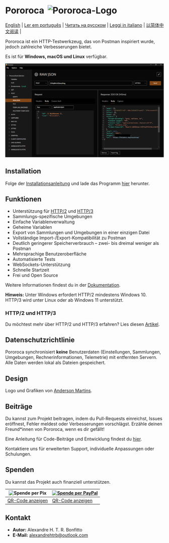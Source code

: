 <h1>Pororoca <img style="margin: 4px 0 0 4px" height="32" src="pororoca.png" alt="Pororoca-Logo"/></h1>

[English](README.md) | [Ler em português](README_pt.md) | [Читать на русском](README_ru.md) | [Leggi in italiano](README_it.md) | [以简体中文阅读](README_zh-cn.md) |

Pororoca ist ein HTTP-Testwerkzeug, das von Postman inspiriert wurde, jedoch zahlreiche Verbesserungen bietet.

Es ist für **Windows, macOS und Linux** verfügbar.

![Beispiel-Screenshot](./misc/example_screen_en.png)

## Installation

Folge der [Installationsanleitung](https://pororoca.io/docs/installation) und lade das Programm [hier](https://github.com/alexandrehtrb/Pororoca/releases) herunter.

## Funktionen

* Unterstützung für [HTTP/2](https://http2.github.io/) und [HTTP/3](https://developers.cloudflare.com/http3/)
* Sammlungs-spezifische Umgebungen
* Einfache Variablenverwaltung
* Geheime Variablen
* Export von Sammlungen und Umgebungen in einer einzigen Datei
* Vollständige Import-/Export-Kompatibilität zu Postman
* Deutlich geringerer Speicherverbrauch – zwei- bis dreimal weniger als Postman
* Mehrsprachige Benutzeroberfläche
* Automatisierte Tests
* WebSockets-Unterstützung
* Schnelle Startzeit
* Frei und Open Source

Weitere Informationen findest du in der [Dokumentation](https://pororoca.io/docs/).

**Hinweis:** Unter Windows erfordert HTTP/2 mindestens Windows 10. HTTP/3 wird unter Linux oder ab Windows 11 unterstützt.

### HTTP/2 und HTTP/3

Du möchtest mehr über HTTP/2 und HTTP/3 erfahren? Lies diesen [Artikel](https://alexandrehtrb.github.io/posts/2024/03/http2-and-http3-explained/).

## Datenschutzrichtlinie

Pororoca synchronisiert **keine** Benutzerdaten (Einstellungen, Sammlungen, Umgebungen, Rechner­informationen, Telemetrie) mit entfernten Servern. Alle Daten werden lokal als Dateien gespeichert.

## Design

Logo und Grafiken von [Anderson Martins](https://www.behance.net/am-dsgn).

## Beiträge

Du kannst zum Projekt beitragen, indem du Pull-Requests einreichst, Issues eröffnest, Fehler meldest oder Verbesserungen vorschlägst. Erzähle deinen Freund*innen von Pororoca, wenn es dir gefällt!

Eine Anleitung für Code-Beiträge und Entwicklung findest du [hier](CONTRIBUTING.md).

Kontaktiere uns für erweiterten Support, individuelle Anpassungen oder Schulungen.

## Spenden

Du kannst das Projekt auch finanziell unterstützen.

| ![Spende per Pix](./misc/pix_botao_doacao.png) | [![Spende per PayPal](./misc/paypal_donation_button.png)](https://www.paypal.com/donate/?hosted_button_id=NUADRWF3WNYQ2) |
|--|--|
| [QR-Code anzeigen](./misc/pix_doacao_qr_code.png) | [QR-Code anzeigen](./misc/paypal_donation_qr_code.png) |

## Kontakt

* **Autor:** Alexandre H. T. R. Bonfitto  
* **E-Mail:** alexandrehtrb@outlook.com
